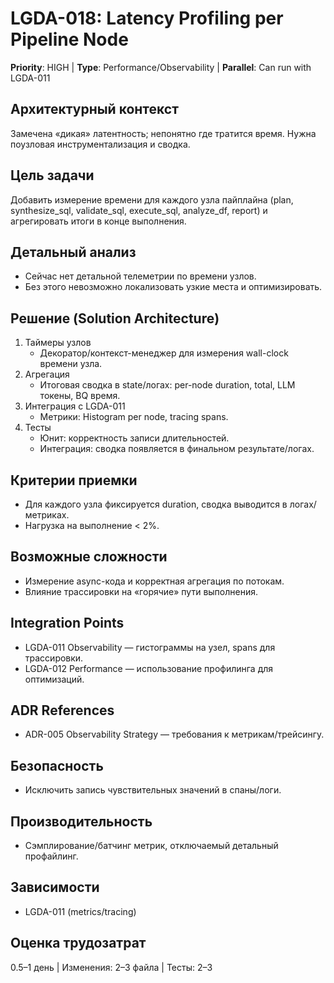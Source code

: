 # LGDA-018: Latency Profiling per Pipeline Node

**Priority**: HIGH | **Type**: Performance/Observability | **Parallel**: Can run with LGDA-011

## Архитектурный контекст
Замечена «дикая» латентность; непонятно где тратится время. Нужна поузловая инструментализация и сводка.

## Цель задачи
Добавить измерение времени для каждого узла пайплайна (plan, synthesize_sql, validate_sql, execute_sql, analyze_df, report) и агрегировать итоги в конце выполнения.

## Детальный анализ
- Сейчас нет детальной телеметрии по времени узлов.
- Без этого невозможно локализовать узкие места и оптимизировать.

## Решение (Solution Architecture)
1. Таймеры узлов
   - Декоратор/контекст-менеджер для измерения wall-clock времени узла.
2. Агрегация
   - Итоговая сводка в state/логах: per-node duration, total, LLM токены, BQ время.
3. Интеграция с LGDA-011
   - Метрики: Histogram per node, tracing spans.
4. Тесты
   - Юнит: корректность записи длительностей.
   - Интеграция: сводка появляется в финальном результате/логах.

## Критерии приемки
- Для каждого узла фиксируется duration, сводка выводится в логах/метриках.
- Нагрузка на выполнение < 2%.

## Возможные сложности
- Измерение async-кода и корректная агрегация по потокам.
- Влияние трассировки на «горячие» пути выполнения.

## Integration Points
- LGDA-011 Observability — гистограммы на узел, spans для трассировки.
- LGDA-012 Performance — использование профилинга для оптимизаций.

## ADR References
- ADR-005 Observability Strategy — требования к метрикам/трейсингу.

## Безопасность
- Исключить запись чувствительных значений в спаны/логи.

## Производительность
- Сэмплирование/батчинг метрик, отключаемый детальный профайлинг.

## Зависимости
- LGDA-011 (metrics/tracing)

## Оценка трудозатрат
0.5–1 день | Изменения: 2–3 файла | Тесты: 2–3

